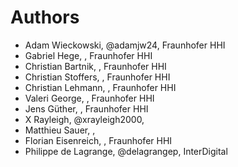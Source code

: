 # Authors

* Adam Wieckowski, @adamjw24, Fraunhofer HHI
* Gabriel Hege, , Fraunhofer HHI
* Christian Bartnik, , Fraunhofer HHI
* Christian Stoffers, , Fraunhofer HHI
* Christian Lehmann, , Fraunhofer HHI
* Valeri George, , Fraunhofer HHI
* Jens Güther, , Fraunhofer HHI
* X Rayleigh, @xrayleigh2000,
* Matthieu Sauer, ,
* Florian Eisenreich, , Fraunhofer HHI
* Philippe de Lagrange, @delagrangep, InterDigital
